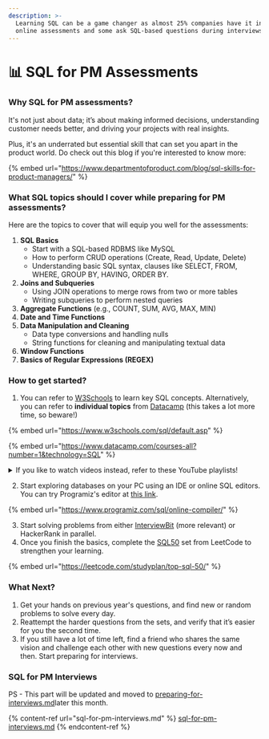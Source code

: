 ```yaml
---
description: >-
  Learning SQL can be a game changer as almost 25% companies have it in their
  online assessments and some ask SQL-based questions during interviews.
---
```


# 📊 SQL for PM Assessments

### Why SQL for PM assessments?

It's not just about data; it’s about making informed decisions, understanding customer needs better, and driving your projects with real insights.&#x20;

Plus, it's an underrated but essential skill that can set you apart in the product world. Do check out this blog if you're interested to know more:

{% embed url="https://www.departmentofproduct.com/blog/sql-skills-for-product-managers/" %}

### What SQL topics should I cover while preparing for PM assessments?

Here are the topics to cover that will equip you well for the assessments:

1. **SQL Basics**
   * Start with a SQL-based RDBMS like MySQL
   * How to perform CRUD operations (Create, Read, Update, Delete)
   * Understanding basic SQL syntax, clauses like SELECT, FROM, WHERE, GROUP BY, HAVING, ORDER BY.
2. **Joins and Subqueries**
   * Using JOIN operations to merge rows from two or more tables
   * Writing subqueries to perform nested queries
3. **Aggregate Functions** (e.g., COUNT, SUM, AVG, MAX, MIN)
4. **Date and Time Functions**
5. **Data Manipulation and Cleaning**
   * Data type conversions and handling nulls
   * String functions for cleaning and manipulating textual data
6. **Window Functions**
7. **Basics of Regular Expressions (REGEX)**

### How to get started?

1. You can refer to [W3Schools](https://www.w3schools.com/sql/default.asp) to learn key SQL concepts. Alternatively, you can refer to **individual topics** from [Datacamp](https://www.datacamp.com/courses-all?number=1\&technology=SQL) (this takes a lot more time, so beware!)

{% embed url="https://www.w3schools.com/sql/default.asp" %}

{% embed url="https://www.datacamp.com/courses-all?number=1&technology=SQL" %}

<details>

<summary>If you like to watch videos instead, refer to these YouTube playlists!</summary>

1. [https://youtube.com/playlist?list=PLavw5C92dz9HQQ\_COgGb7kf\_1H8UWUBxO\&feature=shared](https://youtube.com/playlist?list=PLavw5C92dz9HQQ\_COgGb7kf\_1H8UWUBxO\&feature=shared)
2. [https://youtube.com/playlist?list=PLavw5C92dz9FD9XspliRM\_HZM\_jK7tkii\&feature=shared](https://youtube.com/playlist?list=PLavw5C92dz9FD9XspliRM\_HZM\_jK7tkii\&feature=shared)
3. [https://youtube.com/playlist?list=PLavw5C92dz9GbmgiW4TWVnxhjMFOIf0Q7\&feature=shared](https://youtube.com/playlist?list=PLavw5C92dz9GbmgiW4TWVnxhjMFOIf0Q7\&feature=shared)

</details>

2. Start exploring databases on your PC using an IDE or online SQL editors. You can try Programiz's editor at [this link](https://www.programiz.com/sql/online-compiler/).

{% embed url="https://www.programiz.com/sql/online-compiler/" %}

3. Start solving problems from either [InterviewBit](https://www.interviewbit.com/courses/databases/sql-queries) (more relevant) or HackerRank in parallel.
4. Once you finish the basics, complete the [SQL50](https://leetcode.com/studyplan/top-sql-50/) set from LeetCode to strengthen your learning.

{% embed url="https://leetcode.com/studyplan/top-sql-50/" %}

### What Next?

1. Get your hands on previous year's questions, and find new or random problems to solve every day.
2. Reattempt the harder questions from the sets, and verify that it’s easier for you the second time.&#x20;
3. If you still have a lot of time left, find a friend who shares the same vision and challenge each other with new questions every now and then. Start preparing for interviews.

### SQL for PM Interviews

PS - This part will be updated and moved to [preparing-for-interviews.md](../../preparing-for-interviews.md "mention")later this month.

{% content-ref url="sql-for-pm-interviews.md" %}
[sql-for-pm-interviews.md](sql-for-pm-interviews.md)
{% endcontent-ref %}

